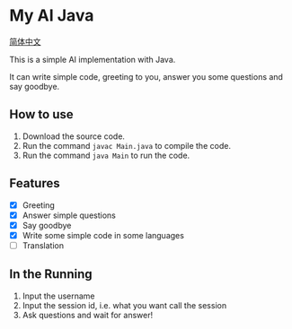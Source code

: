 # My AI Java

[简体中文](README.zh-cn.md)

This is a simple AI implementation with Java.

It can write simple code, greeting to you, answer you some questions and say goodbye.

## How to use

1. Download the source code.
2. Run the command `javac Main.java` to compile the code.
3. Run the command `java Main` to run the code.

## Features

- [x] Greeting
- [x] Answer simple questions
- [x] Say goodbye
- [x] Write some simple code in some languages
- [ ] Translation

## In the Running

1. Input the username
2. Input the session id, i.e. what you want call the session
3. Ask questions and wait for answer!

